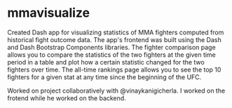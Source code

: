 # mmavisualize
Created Dash app for visualizing statistics of MMA fighters computed from historical fight outcome data. 
The app's frontend was built using the Dash and Dash Bootstrap Components libraries. 
The fighter comparison page allows you to compare the statistics of the two fighters at the given time period in a table and plot how a certain statistic changed for the two fighters over time. 
The all-time rankings page allows you to see the top 10 fighters for a given stat at any time since the beginning of the UFC.


Worked on project collaboratively with @vinaykanigicherla. I worked on the frotend while he worked on the backend. 
